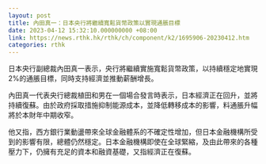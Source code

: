 ```yaml
---
layout: post
title: 內田真一：日本央行將繼續寬鬆貨幣政策以實現通脹目標
date: 2023-04-12 15:32:10.000000000 +08:00
link: https://news.rthk.hk/rthk/ch/component/k2/1695906-20230412.htm
categories: rthk
---
```


日本央行副總裁內田真一表示，央行將繼續實施寬鬆貨幣政策，以持續穩定地實現2%的通脹目標，同時支持經濟並推動薪酬增長。

內田真一代表央行總裁植田和男在一個場合發言時表示，日本經濟正在回升，並將持續復蘇。由於政府採取措施抑制能源成本，並降低轉移成本的影響，料通脹升幅將於本財年中期收窄。

他又指，西方銀行業動盪帶來全球金融體系的不確定性增加，但日本金融機構所受到的影響有限，總體仍然穩定。日本金融機構即使在全球緊縮，及由此帶來的各種壓力下，仍擁有充足的資本和融資基礎，又指經濟正在復蘇。
